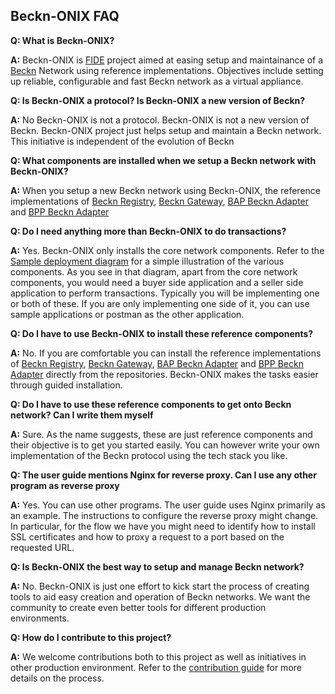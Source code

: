 ## Beckn-ONIX FAQ

**Q: What is Beckn-ONIX?**

**A:** Beckn-ONIX is [FIDE](https://fide.org/) project aimed at easing setup and maintainance of a [Beckn](https://becknprotocol.io/) Network using reference implementations. Objectives include setting up reliable, configurable and fast Beckn network as a virtual appliance.

**Q: Is Beckn-ONIX a protocol? Is Beckn-ONIX a new version of Beckn?**

**A:** No Beckn-ONIX is not a protocol. Beckn-ONIX is not a new version of Beckn. Beckn-ONIX project just helps setup and maintain a Beckn network. This initiative is independent of the evolution of Beckn

**Q: What components are installed when we setup a Beckn network with Beckn-ONIX?**

**A:** When you setup a new Beckn network using Beckn-ONIX, the reference implementations of [Beckn Registry](https://github.com/beckn/beckn-registry-app), [Beckn Gateway](https://github.com/beckn/beckn-gateway-app), [BAP Beckn Adapter](https://github.com/beckn/protocol-server) and [BPP Beckn Adapter](https://github.com/beckn/protocol-server)

**Q: Do I need anything more than Beckn-ONIX to do transactions?**

**A:** Yes. Beckn-ONIX only installs the core network components. Refer to the [Sample deployment diagram](./user_guide.md/#sample-deployment-diagram) for a simple illustration of the various components. As you see in that diagram, apart from the core network components, you would need a buyer side application and a seller side application to perform transactions. Typically you will be implementing one or both of these. If you are only implementing one side of it, you can use sample applications or postman as the other application.

**Q: Do I have to use Beckn-ONIX to install these reference components?**

**A:** No. If you are comfortable you can install the reference implementations of [Beckn Registry](https://github.com/beckn/beckn-registry-app), [Beckn Gateway](https://github.com/beckn/beckn-gateway-app), [BAP Beckn Adapter](https://github.com/beckn/protocol-server) and [BPP Beckn Adapter](https://github.com/beckn/protocol-server) directly from the repositories. Beckn-ONIX makes the tasks easier through guided installation.

**Q: Do I have to use these reference components to get onto Beckn network? Can I write them myself**

**A:** Sure. As the name suggests, these are just reference components and their objective is to get you started easily. You can however write your own implementation of the Beckn protocol using the tech stack you like.

**Q: The user guide mentions Nginx for reverse proxy. Can I use any other program as reverse proxy**

**A:** Yes. You can use other programs. The user guide uses Nginx primarily as an example. The instructions to configure the reverse proxy might change. In particular, for the flow we have you might need to identify how to install SSL certificates and how to proxy a request to a port based on the requested URL.

**Q: Is Beckn-ONIX the best way to setup and manage Beckn network?**

**A:** No. Beckn-ONIX is just one effort to kick start the process of creating tools to aid easy creation and operation of Beckn networks. We want the community to create even better tools for different production environments.

**Q: How do I contribute to this project?**

**A:** We welcome contributions both to this project as well as initiatives in other production environment. Refer to the [contribution guide](./contribution.md) for more details on the process.
